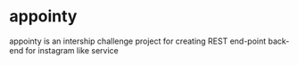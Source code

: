 # appointy
appointy is an intership challenge project for creating REST end-point back-end for instagram like service
